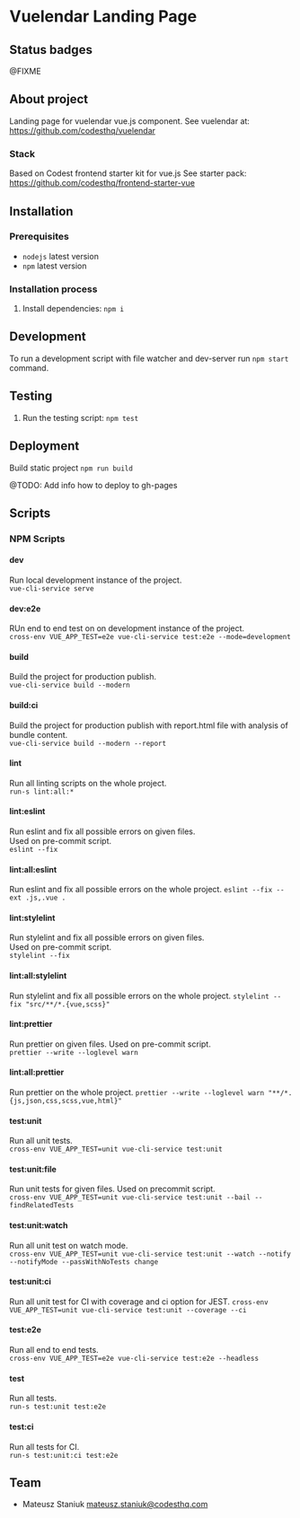 # Vuelendar Landing Page

## Status badges
@FIXME

## About project
Landing page for vuelendar vue.js component.
See vuelendar at: https://github.com/codesthq/vuelendar

### Stack
Based on Codest frontend starter kit for vue.js
See starter pack: https://github.com/codesthq/frontend-starter-vue

## Installation
### Prerequisites
- `nodejs` latest version
- `npm` latest version

### Installation process
1. Install dependencies:
`npm i`

## Development
To run a development script with file watcher and dev-server run `npm start` command.

## Testing
1. Run the testing script:
`npm test`

## Deployment
Build static project 
`npm run build`

@TODO: Add info how to deploy to gh-pages

## Scripts

### NPM Scripts
#### dev
Run local development instance of the project.  
`vue-cli-service serve`

#### dev:e2e
RUn end to end test on on development instance of the project.  
`cross-env VUE_APP_TEST=e2e vue-cli-service test:e2e --mode=development`

#### build
Build the project for production publish.  
`vue-cli-service build --modern`

#### build:ci
Build the project for production publish with report.html file with analysis of bundle content.  
`vue-cli-service build --modern --report`

#### lint
Run all linting scripts on the whole project.  
`run-s lint:all:*`

#### lint:eslint
Run eslint and fix all possible errors on given files.  
Used on pre-commit script.  
`eslint --fix`

#### lint:all:eslint
Run eslint and fix all possible errors on the whole project.
`eslint --fix --ext .js,.vue .`

#### lint:stylelint
Run stylelint and fix all possible errors on given files.  
Used on pre-commit script.  
`stylelint --fix`

#### lint:all:stylelint
Run stylelint and fix all possible errors on the whole project.
`stylelint --fix "src/**/*.{vue,scss}"`

#### lint:prettier
Run prettier on given files.
Used on pre-commit script.    
`prettier --write --loglevel warn`

#### lint:all:prettier
Run prettier on the whole project.
`prettier --write --loglevel warn "**/*.{js,json,css,scss,vue,html}"`

#### test:unit
Run all unit tests.  
`cross-env VUE_APP_TEST=unit vue-cli-service test:unit`

#### test:unit:file
Run unit tests for given files.
Used on precommit script.    
`cross-env VUE_APP_TEST=unit vue-cli-service test:unit --bail --findRelatedTests`

#### test:unit:watch
Run all unit test on watch mode.  
`cross-env VUE_APP_TEST=unit vue-cli-service test:unit --watch --notify --notifyMode --passWithNoTests change`

#### test:unit:ci
Run all unit test for CI with coverage and ci option for JEST.
`cross-env VUE_APP_TEST=unit vue-cli-service test:unit --coverage --ci`

#### test:e2e
Run all end to end tests.  
`cross-env VUE_APP_TEST=e2e vue-cli-service test:e2e --headless`

#### test
Run all tests.  
`run-s test:unit test:e2e`

#### test:ci
Run all tests for CI.  
`run-s test:unit:ci test:e2e`

## Team
- Mateusz Staniuk <mateusz.staniuk@codesthq.com>
